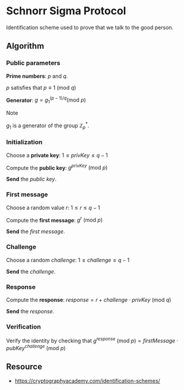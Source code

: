 # Schnorr Sigma Protocol

Identification scheme used to prove that we talk to the good person.

## Algorithm

### Public parameters

**Prime numbers**: $p$ and $q$.

$p$ satisfies that $p\equiv 1 \text{ (mod } q)$

**Generator**: $g=g_1^{(p-1) / q} \text{(mod }p)$ 

> [!NOTE] 
> $g_1$ is a generator of the group $\mathbb{Z}^*_p$.

### Initialization

Choose a **private key**: $1 \leq privKey \leq q-1$

Compute the **public key**: $g^{privKey}\text{ (mod }p)$

**Send** the *public key*.

### First message

Choose a random value $r$: $1 \leq r \leq q-1$

Compute the **first message**: $g^r\text{ (mod }p)$

**Send** the *first message*.

### Challenge

Choose a random $challenge$: $1\leq challenge \leq q-1$

**Send** the *challenge*.

### Response

Compute the **response**: $response = r + challenge \cdot privKey \text{ (mod }q)$

**Send** the *response*.

### Verification

Verify the identity by checking that $g^{response}\text{ (mod }p) = firstMessage \cdot pubKey^{challenge}\text{ (mod }p)$

## Resource

- https://cryptographyacademy.com/identification-schemes/
